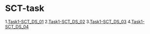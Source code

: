 # SCT-task
1.[Task1-SCT_DS_01](https://github.com/Ashoritha/SCT_DS_01.git)
2.[Task1-SCT_DS_02](https://github.com/Ashoritha/SCT_DS_02.git)
3.[Task1-SCT_DS_03](https://github.com/Ashoritha/SCT_DS_03.git)
4.[Task1-SCT_DS_04](https://github.com/Ashoritha/SCT_DS_04.git)
